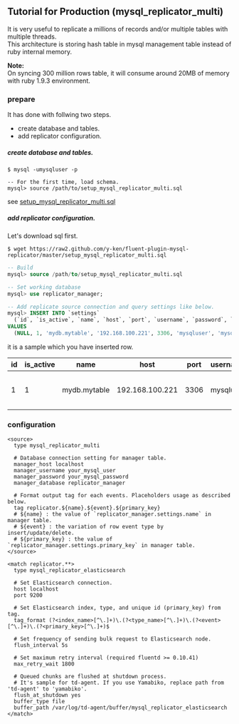 ## Tutorial for Production (mysql_replicator_multi)

It is very useful to replicate a millions of records and/or multiple tables with multiple threads.  
This architecture is storing hash table in mysql management table instead of ruby internal memory.  

**Note:**  
On syncing 300 million rows table, it will consume around 20MB of memory with ruby 1.9.3 environment.

### prepare

It has done with follwing two steps.

* create database and tables.
* add replicator configuration.

##### create database and tables.

```
$ mysql -umysqluser -p

-- For the first time, load schema.
mysql> source /path/to/setup_mysql_replicator_multi.sql
```

see [setup_mysql_replicator_multi.sql](https://github.com/y-ken/fluent-plugin-mysql-replicator/blob/master/setup_mysql_replicator_multi.sql)

##### add replicator configuration.

Let's download sql first.

```
$ wget https://raw2.github.com/y-ken/fluent-plugin-mysql-replicator/master/setup_mysql_replicator_multi.sql
```

```sql
-- Build 
mysql> source /path/to/setup_mysql_replicator_multi.sql

-- Set working database
mysql> use replicator_manager;

-- Add replicate source connection and query settings like below.
mysql> INSERT INTO `settings`
  (`id`, `is_active`, `name`, `host`, `port`, `username`, `password`, `database`, `query`, `interval`, `primary_key`, `enable_delete`)
VALUES
  (NULL, 1, 'mydb.mytable', '192.168.100.221', 3306, 'mysqluser', 'mysqlpassword', 'mydb', 'SELECT id, text from mytable;', 5, 'id', 1);
```

it is a sample which you have inserted row.

<table>
<thead><tr>
<th>id</th>
<th>is_active</th>
<th>name</th>
<th>host</th>
<th>port</th>
<th>username</th>
<th>password</th>
<th>database</th>
<th>query</th>
<th>prepared_query</th>
<th>interval</th>
<th>primary_key</th>
<th>enable_delete</th>
<th>enable_loose_insert</th>
<th>enable_loose_delete</th>
</tr></thead>
<tbody><tr>
<td>1</td>
<td>1</td>
<td>mydb.mytable</td>
<td>192.168.100.221</td>
<td>3306</td>
<td>mysqluser</td>
<td>mysqlpassword</td>
<td>mydb</td>
<td>SELECT id, text from mytable;</td>
<td>&nbsp;</td>
<td>5</td>
<td>id</td>
<td>1</td>
<td>0</td>
<td>0</td>
</tr></tbody>
</table>

### configuration

`````
<source>
  type mysql_replicator_multi

  # Database connection setting for manager table.
  manager_host localhost
  manager_username your_mysql_user
  manager_password your_mysql_password
  manager_database replicator_manager

  # Format output tag for each events. Placeholders usage as described below.
  tag replicator.${name}.${event}.${primary_key}
  # ${name} : the value of `replicator_manager.settings.name` in manager table.
  # ${event} : the variation of row event type by insert/update/delete.
  # ${primary_key} : the value of `replicator_manager.settings.primary_key` in manager table.
</source>

<match replicator.**>
  type mysql_replicator_elasticsearch

  # Set Elasticsearch connection.
  host localhost
  port 9200

  # Set Elasticsearch index, type, and unique id (primary_key) from tag.
  tag_format (?<index_name>[^\.]+)\.(?<type_name>[^\.]+)\.(?<event>[^\.]+)\.(?<primary_key>[^\.]+)$

  # Set frequency of sending bulk request to Elasticsearch node.
  flush_interval 5s

  # Set maximum retry interval (required fluentd >= 0.10.41)
  max_retry_wait 1800

  # Queued chunks are flushed at shutdown process.
  # It's sample for td-agent. If you use Yamabiko, replace path from 'td-agent' to 'yamabiko'.
  flush_at_shutdown yes
  buffer_type file
  buffer_path /var/log/td-agent/buffer/mysql_replicator_elasticsearch
</match>
`````
